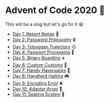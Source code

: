 # Advent of Code 2020 :christmas_tree:

This will be a slog but let's go for it :smile:

- [Day 1: Report Repair](https://github.com/shaneiadt/advent-of-code-2020/blob/main/day-1/index.ts) :wrench:
- [Day 2: Password Philosophy](https://github.com/shaneiadt/advent-of-code-2020/blob/main/day-2/index.ts) :lock:
- [Day 3: Toboggan Trajectory](https://github.com/shaneiadt/advent-of-code-2020/blob/main/day-3/index.ts) :confounded:
- [Day 4: Passport Processing](https://github.com/shaneiadt/advent-of-code-2020/blob/main/day-4/index.ts) :passport_control:
- [Day 5: Binary Boarding](https://github.com/shaneiadt/advent-of-code-2020/blob/main/day-5/index.ts) :airplane:
- [Day 6: Custom Customs](https://github.com/shaneiadt/advent-of-code-2020/blob/main/day-6/mod.ts) :couple:
- [Day 7: Handy Haversacks](https://github.com/shaneiadt/advent-of-code-2020/blob/main/day-7/mod.ts) :baggage_claim:
- [Day 8: Handheld Halting](https://github.com/shaneiadt/advent-of-code-2020/blob/main/day-8/mod.ts) :video_game:
- [Day 9: Encoding Error](https://github.com/shaneiadt/advent-of-code-2020/blob/main/day-9/mod.ts) :x:
- [Day 10: Adapter Array](https://github.com/shaneiadt/advent-of-code-2020/blob/main/day-10/mod.ts) :battery:
- [Day 11: Seating System](https://github.com/shaneiadt/advent-of-code-2020/blob/main/day-11/mod.ts) :seat: